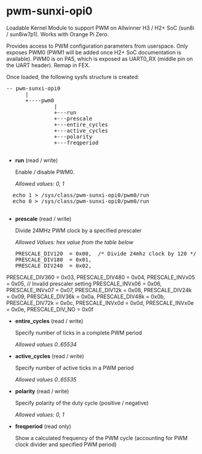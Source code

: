 # pwm-sunxi-opi0

Loadable Kernel Module to support PWM on Allwinner H3 / H2+ SoC (sun8i / sun8iw7p1). Works with Orange Pi Zero.

Provides access to PWM configuration parameters from userspace. Only exposes PWM0 (PWM1 will be added once H2+ SoC documentation is available). PWM0 is on PA5, which is exposed as UART0_RX (middle pin on the UART header). Remap in FEX.

Once loaded, the following sysfs structure is created:

<pre>
-- pwm-sunxi-opi0
      |
      +----pwm0
               |
               +---run
               +---prescale
               +---entire_cycles
               +---active_cycles
               +---polarity
               +---freqperiod
	</pre>

	
  * **run** (read / write)
  
    Enable / disable PWM0.
    
    *Allowed values: 0, 1*
	
  
  <pre>
  echo 1 > /sys/class/pwm-sunxi-opi0/pwm0/run
  echo 0 > /sys/class/pwm-sunxi-opi0/pwm0/run
  </pre>
 
  * **prescale** (read / write)
  
    Divide 24MHz PWM clock by a specified prescaler 
  
    *Allowed Values: hex value from the table below*
    
    <pre>
    PRESCALE_DIV120  = 0x00,  /* Divide 24mhz clock by 120 */
    PRESCALE_DIV180  = 0x01,
    PRESCALE_DIV240  = 0x02,
  PRESCALE_DIV360  = 0x03,
  PRESCALE_DIV480  = 0x04,
  PRESCALE_INVx05  = 0x05, // Invalid prescaler setting
  PRESCALE_INVx06  = 0x06,
  PRESCALE_INVx07  = 0x07,
  PRESCALE_DIV12k  = 0x08,
  PRESCALE_DIV24k  = 0x09,
  PRESCALE_DIV36k  = 0x0a,
  PRESCALE_DIV48k  = 0x0b,
  PRESCALE_DIV72k  = 0x0c,
  PRESCALE_INVx0d  = 0x0d,
  PRESCALE_INVx0e  = 0x0e,
  PRESCALE_DIV_NO  = 0x0f
  </pre>
  
  
  * **entire_cycles** (read / write)
    
    Specify number of ticks in a complete PWM period
    
    *Allowed values 0..65534*
  
  
   * **active_cycles** (read / write)
     
     Specify number of active ticks in a PWM period  
     
     *Allowed values 0..65535*
  
 
  * **polarity** (read / write)
  
    Specify polarity of the duty cycle (positive / negative)
    
    *Allowed values: 0, 1*
      
  
  * **freqperiod** (read only)
    
    Show a calculated frequency of the PWM cycle (accounting for PWM clock divider and specified PWM period)
    
      
